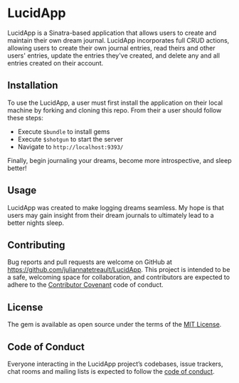 # LucidApp

LucidApp is a Sinatra-based application that allows users to create and maintain their own dream journal. LucidApp incorporates full CRUD actions, allowing users to create their own journal entries, read theirs and other users' entries, update the entries they've created, and delete any and all entries created on their account. 

## Installation

To use the LucidApp, a user must first install the application on their local machine by forking and cloning this repo. From their a user should follow these steps:

- Execute `$bundle` to install gems
- Execute `$shotgun` to start the server 
- Navigate to `http://localhost:9393/`

Finally, begin journaling your dreams, become more introspective, and sleep better!

## Usage

LucidApp was created to make logging dreams seamless. My hope is that users may gain insight from their dream journals to ultimately lead to a better nights sleep.


## Contributing

Bug reports and pull requests are welcome on GitHub at https://github.com/juliannatetreault/LucidApp. This project is intended to be a safe, welcoming space for collaboration, and contributors are expected to adhere to the [Contributor Covenant](http://contributor-covenant.org) code of conduct.

## License

The gem is available as open source under the terms of the [MIT License](https://opensource.org/licenses/MIT).

## Code of Conduct

Everyone interacting in the LucidApp project’s codebases, issue trackers, chat rooms and mailing lists is expected to follow the [code of conduct](https://github.com/juliannatetreault/LucidApp/blob/master/CODE_OF_CONDUCT.md).
